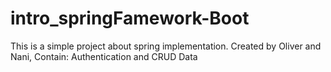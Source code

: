 # intro_springFamework-Boot
This is a simple project about spring implementation.
Created by Oliver and Nani,
Contain: Authentication and CRUD Data
